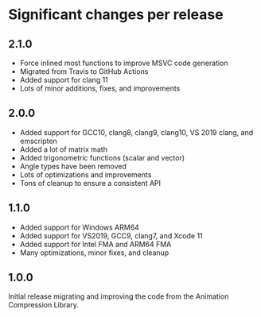 # Significant changes per release

## 2.1.0

*  Force inlined most functions to improve MSVC code generation
*  Migrated from Travis to GitHub Actions
*  Added support for clang 11
*  Lots of minor additions, fixes, and improvements

## 2.0.0

*  Added support for GCC10, clang8, clang9, clang10, VS 2019 clang, and emscripten
*  Added a lot of matrix math
*  Added trigonometric functions (scalar and vector)
*  Angle types have been removed
*  Lots of optimizations and improvements
*  Tons of cleanup to ensure a consistent API

## 1.1.0

*  Added support for Windows ARM64
*  Added support for VS2019, GCC9, clang7, and Xcode 11
*  Added support for Intel FMA and ARM64 FMA
*  Many optimizations, minor fixes, and cleanup

## 1.0.0

Initial release migrating and improving the code from the Animation Compression Library.

